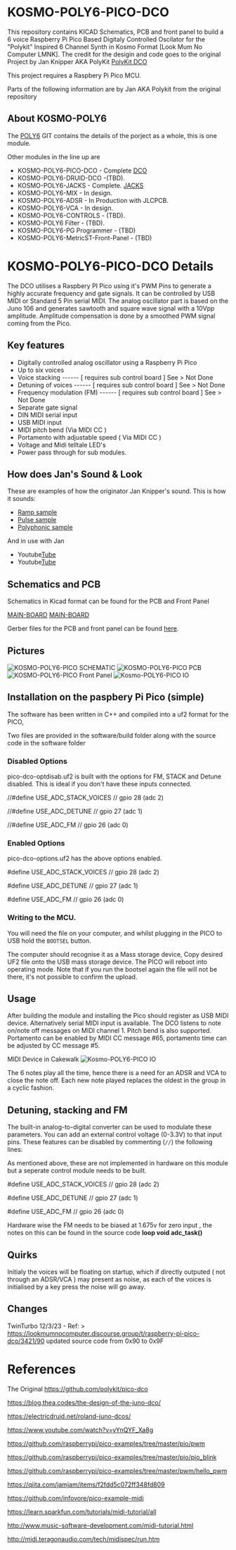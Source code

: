 # KOSMO-POLY6-PICO-DCO 
This repository contains KICAD Schematics, PCB and front panel to build a 6 voice Raspberry Pi Pico Based Digitaly Controlled Oscilator for the "Polykit" Inspired 6 Channel Synth in Kosmo Format [Look Mum No Computer LMNK]. The credit for the desigin and code goes to the original Project by Jan Knipper AKA PolyKit [PolyKit DCO](https://github.com/polykit/pico-dco)

This project requires a Raspbery Pi Pico MCU.

Parts of the following information are by Jan AKA Polykit from the original repository

## About KOSMO-POLY6
The [POLY6](https://github.com/twinturbo/KOSMO-POLY6) GIT contains the details of the porject as a whole, this is one module.

Other modules in the line up are

- KOSMO-POLY6-PICO-DCO - Complete [ DCO ](https://github.com/twinturbo/KOSMO-POLY6-PICO-DCO)
- KOSMO-POLY6-DRUID-DCO -(TBD).
- KOSMO-POLY6-JACKS - Complete. [ JACKS ](https://github.com/twinturbo/KOSMO-POLY6-JACKS)
- KOSMO-POLY6-MIX - In design.
- KOSMO-POLY6-ADSR - In Production with JLCPCB.
- KOSMO-POLY6-VCA - In design.
- KOSMO-POLY6-CONTROLS - (TBD).
- KOSMO-POLY6 Filter - (TBD).
- KOSMO-POLY6-PG Programmer - (TBD)
- KOSMO-POLY6-MetricST-Front-Panel - (TBD)

# KOSMO-POLY6-PICO-DCO Details

The DCO utilises a Raspbery PI Pico using it's PWM Pins to generate a highly accurate frequency and gate signals. It can be controlled by USB MIDI or Standard 5 Pin serial MIDI. The analog oscillator part is based on the Juno 106 and generates sawtooth and square wave signal with a 10Vpp amplitude. Amplitude compensation is done by a smoothed PWM signal coming from the Pico.

## Key features

- Digitally controlled analog oscillator using a Raspberry Pi Pico
- Up to six voices
- Voice stacking             ------ [ requires sub control board ] See > Not Done
- Detuning of voices         ------ [ requires sub control board ] See > Not Done
- Frequency modulation (FM)  ------ [ requires sub control board ] See > Not Done
- Separate gate signal 
- DIN MIDI serial input
- USB MIDI input
- MIDI pitch bend (Via MIDI CC )
- Portamento with adjustable speed ( Via MIDI CC )
- Voltage and Midi telltale LED's
- Power pass through for sub modules.

## How does Jan's Sound & Look
These are examples of how the originator Jan Knipper's sound.
This is how it sounds: 

- [Ramp sample](https://soundcloud.com/polykit/pico-dco-ramp) 
- [Pulse sample](https://soundcloud.com/polykit/pico-dco-pulse) 
- [Polyphonic sample](https://soundcloud.com/polykit/pico-dco-polyphonic)

And in use with Jan 
- Youtube[Tube](https://www.youtube.com/watch?v=vj-DSh6yfM0)
- Youtube[Tube](https://www.youtube.com/watch?v=go1mErOdtsU)

## Schematics and PCB
Schematics in Kicad format can be found for the PCB and Front Panel

[MAIN-BOARD](HARDWARE/MAIN-BOARD) 
[MAIN-BOARD](HARDWARE/FRONT_PANEL) 

Gerber files for the PCB and front panel can be found [here](HARDWARE\PCB-PRINTS).
 

## Pictures 
![KOSMO-POLY6-PICO SCHEMATIC ](/Documentation/schematic-V0.1.1.png)
![KOSMO-POLY6-PICO PCB ](/Documentation/PCB-V0.1.1.png)
![KOSMO-POLY6-PICO Front Panel ](/Documentation/master-fp-V0.1.0.png)
![Kosmo-POLY6-PICO IO](/Documentation/IO-Notes.png)

## Installation on the paspbery Pi Pico (simple)
The software has been written in C++ and compiled into a uf2 format for the PICO, 

Two files are provided in the software/build folder along with the source code in the software folder

### Disabled Options
pico-dco-optdisab.uf2 is built with the options for FM, STACK and Detune disabled. This is ideal if you don't have these inputs connected.

//#define USE_ADC_STACK_VOICES // gpio 28 (adc 2)

//#define USE_ADC_DETUNE       // gpio 27 (adc 1)

//#define USE_ADC_FM           // gpio 26 (adc 0)

### Enabled Options
pico-dco-options.uf2 has the above options enabled.

#define USE_ADC_STACK_VOICES // gpio 28 (adc 2)

#define USE_ADC_DETUNE       // gpio 27 (adc 1)

#define USE_ADC_FM           // gpio 26 (adc 0)



### Writing to the MCU.

You will need the file on your computer, and whilst plugging in the PICO to USB hold the `BOOTSEL` button. 

The computer should recognise it as a Mass storage device, Copy desired UF2 file  onto the USB mass storage device. The PICO will reboot into operating mode. Note that if you run the bootsel again the file will not be there, it's not possible to confirm the upload.

## Usage

After building the module and installing the Pico should register as USB MIDI device. Alternatively serial MIDI input is available. The DCO listens to note on/note off messages on MIDI channel 1. Pitch bend is also supported. Portamento can be enabled by MIDI CC message #65, portamento time can be adjusted by CC message #5.

MIDI Device in Cakewalk
![Kosmo-POLY6-PICO IO](/Documentation/MIDICAKE.png)

The 6 notes play all the time, hence there is a need for an ADSR and VCA to close the note off. Each new note played replaces the oldest in the group in a cyclic fashion.


## Detuning, stacking and FM

The built-in analog-to-digital converter can be used to modulate these parameters. You can add an external control voltage (0-3.3V) to that input pins. These features can be disabled by commenting (`//`) the following lines:

As mentioned above, these are not implemented in hardware on this module but a seperate control module needs to be built. 

#define USE_ADC_STACK_VOICES // gpio 28 (adc 2)

#define USE_ADC_DETUNE       // gpio 27 (adc 1)

#define USE_ADC_FM           // gpio 26 (adc 0)

Hardware wise the FM needs to be biased at 1.675v for zero input , the notes on this can be found in the source code **loop void adc_task()**

## Quirks

Initialy the voices will be floating on startup, which if directly outputed ( not through an ADSR/VCA ) may present as noise, as each of the voices is initialised by a key press the noise will go away. 

## Changes 
TwinTurbo 12/3/23 - 
Ref: > https://lookmumnocomputer.discourse.group/t/raspberry-pi-pico-dco/3421/90
updated source code from 0x90 to 0x9F



# References
The Original 
https://github.com/polykit/pico-dco

https://blog.thea.codes/the-design-of-the-juno-dco/

https://electricdruid.net/roland-juno-dcos/

https://www.youtube.com/watch?v=yYnQYF_Xa8g

https://github.com/raspberrypi/pico-examples/tree/master/pio/pwm

https://github.com/raspberrypi/pico-examples/tree/master/pio/pio_blink

https://github.com/raspberrypi/pico-examples/tree/master/pwm/hello_pwm

https://qiita.com/jamjam/items/f2fdd5c072ff348fd809

https://github.com/infovore/pico-example-midi

https://learn.sparkfun.com/tutorials/midi-tutorial/all

http://www.music-software-development.com/midi-tutorial.html

http://midi.teragonaudio.com/tech/midispec/run.htm
